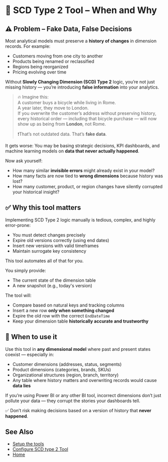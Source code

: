 # 🧱 SCD Type 2 Tool – When and Why

## ⚠️ Problem – Fake Data, False Decisions

Most analytical models must preserve a **history of changes** in dimension records. For example:
- Customers moving from one city to another
- Products being renamed or reclassified
- Regions being reorganized
- Pricing evolving over time

Without **Slowly Changing Dimension (SCD) Type 2** logic, you’re not just missing history — you’re introducing **false information** into your analytics.

> 🔥 Imagine this:  
> A customer buys a bicycle while living in Rome.  
> A year later, they move to London.  
> If you overwrite the customer’s address without preserving history, every historical order — including that bicycle purchase — will now show up as being from **London**, not Rome.  
> 
> ❗That’s not outdated data. That’s **fake data**.

It gets worse: You may be basing strategic decisions, KPI dashboards, and machine learning models on **data that never actually happened**.

Now ask yourself:
- How many similar **invisible errors** might already exist in your model?
- How many facts are now tied to **wrong dimensions** because history was lost?
- How many customer, product, or region changes have silently corrupted your historical insight?

## ✅ Why this tool matters

Implementing SCD Type 2 logic manually is tedious, complex, and highly error-prone:
- You must detect changes precisely
- Expire old versions correctly (using end dates)
- Insert new versions with valid timeframes
- Maintain surrogate key consistency

This tool automates all of that for you.

You simply provide:
- The current state of the dimension table
- A new snapshot (e.g., today's version)

The tool will:
- Compare based on natural keys and tracking columns
- Insert a new row **only when something changed**
- Expire the old row with the correct `EndDateTime`
- Keep your dimension table **historically accurate and trustworthy**

## 📅 When to use it

Use this tool in **any dimensional model** where past and present states coexist — especially in:

- Customer dimensions (addresses, status, segments)
- Product dimensions (categories, brands, SKUs)
- Organizational structures (region, branch, territory)
- Any table where history matters and overwriting records would cause **data lies**

If you’re using Power BI or any other BI tool, incorrect dimensions don’t just pollute your data — they corrupt the stories your dashboards tell.

✅ Don’t risk making decisions based on a version of history that **never happened**.

## See Also

- [Setup the tools](../Setup)
- [Configure SCD type 2 Tool](../How-to-Set-Up-Tool-docs/SCD-type-2-Tool)
- [Home](../../README)